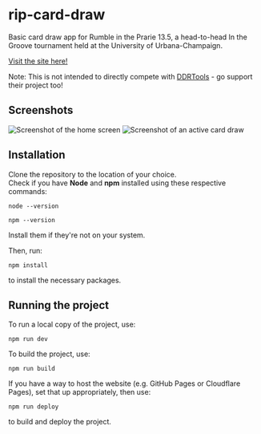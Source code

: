 # rip-card-draw
Basic card draw app for Rumble in the Prarie 13.5, a head-to-head In the Groove tournament held at the University of Urbana-Champaign.  
  
[Visit the site here!](https://soraeee.github.io/rip-card-draw/)  
  
Note: This is not intended to directly compete with [DDRTools](https://github.com/noahm/DDRCardDraw) - go support their project too!  
 
## Screenshots  
![Screenshot of the home screen](https://i.imgur.com/kxU77GY.png)
![Screenshot of an active card draw](https://i.imgur.com/fAjC6ia.png)  

## Installation  
Clone the repository to the location of your choice.  
Check if you have **Node** and **npm** installed using these respective commands:  
```
node --version
```  
```
npm --version
```  
Install them if they're not on your system.  
  
Then, run:   
```
npm install
```  
to install the necessary packages.  

## Running the project  
To run a local copy of the project, use:  
```
npm run dev
```  
To build the project, use:  
```
npm run build
```  

If you have a way to host the website (e.g. GitHub Pages or Cloudflare Pages), set that up appropriately, then use:  
```
npm run deploy
```  
to build and deploy the project.  
